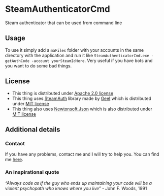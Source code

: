 # SteamAuthenticatorCmd
Steam authenticator that can be used from command line

## Usage
To use it simply add a `maFiles` folder with your accounts in the same directory with the application and run it like `SteamAuthenticatorCmd.exe -getAuthCode -account yourSteamIdHere`. Very useful if you have bots and you want to do some bad things.

## License
* This thing is distributed under [Apache 2.0 license](LICENSE)
* This thing uses [SteamAuth](https://github.com/geel9/SteamAuth) library made by [Geel](https://github.com/geel9) which is distributed under [MIT license](https://github.com/geel9/SteamAuth/blob/master/LICENSE)
* This thing also uses [Newtonsoft.Json](http://www.newtonsoft.com/json) which is also distributed under [MIT license](https://github.com/JamesNK/Newtonsoft.Json/blob/master/LICENSE.md)

## Additional details

### Contact

If you have any problems, contact me and I will try to help you.
You can find me [here](https://github.com/Vasile2k).


### An inspirational quote
*“Always code as if the guy who ends up maintaining your code will be a violent psychopath who knows where you live”* - John F. Woods, 1991
